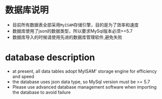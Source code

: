 # 数据库说明

- 目前所有数据表全部采用`MyISAM`存储引擎，目的是为了效率和速度
- 数据库使用了json的数据类型，所以要求MySql版本必须>=5.7
- 数据库导入的时候请使用先进的数据库管理软件,避免失败

# database description

- at present, all data tables adopt MyISAM' storage engine for efficiency and speed
- the database uses json data type, so MySql version must be >= 5.7
- Please use advanced database management software when importing the database to avoid failure